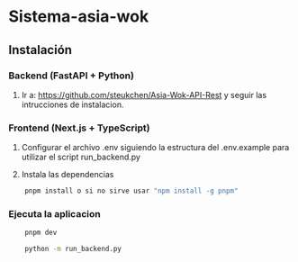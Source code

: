 # Sistema-asia-wok

## Instalación

### **Backend (FastAPI + Python)**

1. Ir a: <https://github.com/steukchen/Asia-Wok-API-Rest> y seguir las intrucciones de instalacion.

### **Frontend (Next.js + TypeScript)**

1. Configurar el archivo .env siguiendo la estructura del .env.example para utilizar el script run_backend.py

2. Instala las dependencias

```bash
    pnpm install o si no sirve usar "npm install -g pnpm"
```

### Ejecuta la aplicacion

```bash
    pnpm dev
```

```bash
    python -m run_backend.py
```
